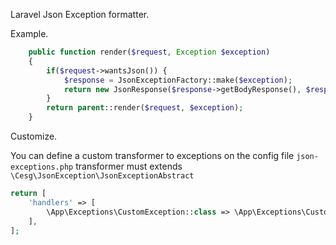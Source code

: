 Laravel Json Exception formatter.

Example.

```php
    public function render($request, Exception $exception)
    {
        if($request->wantsJson()) {
            $response = JsonExceptionFactory::make($exception);
            return new JsonResponse($response->getBodyResponse(), $response->getStatus());
        }
        return parent::render($request, $exception);
    }
```

Customize.

You can define a custom transformer to exceptions on the config file `json-exceptions.php`
transformer must extends `\Cesg\JsonException\JsonExceptionAbstract`

```php
return [
    'handlers' => [
        \App\Exceptions\CustomException::class => \App\Exceptions\CustomExceptionTransformer::class,
    ],
];

```
